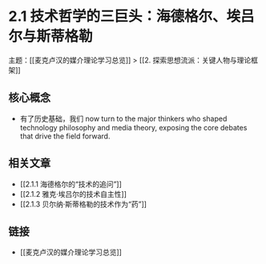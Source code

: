 # 2.1 技术哲学的三巨头：海德格尔、埃吕尔与斯蒂格勒

主题：[[麦克卢汉的媒介理论学习总览]] > [[2. 探索思想流派：关键人物与理论框架]]

## 核心概念

- 有了历史基础，我们 now turn to the major thinkers who shaped technology philosophy and media theory, exposing the core debates that drive the field forward.

## 相关文章

- [[2.1.1 海德格尔的“技术的追问”]]
- [[2.1.2 雅克·埃吕尔的技术自主性]]
- [[2.1.3 贝尔纳·斯蒂格勒的技术作为“药”]]

## 链接

- [[麦克卢汉的媒介理论学习总览]]
